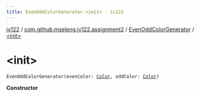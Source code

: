 ```yaml
---
title: EvenOddColorGenerator.<init> - iv122
---
```


[iv122](../../index.md) / [com.github.mseleng.iv122.assignment2](../index.md) / [EvenOddColorGenerator](index.md) / [&lt;init&gt;](.)

# &lt;init&gt;

`EvenOddColorGenerator(evenColor: `[`Color`](http://docs.oracle.com/javase/6/docs/api/java/awt/Color.html)`, oddColor: `[`Color`](http://docs.oracle.com/javase/6/docs/api/java/awt/Color.html)`)`

**Constructor**

